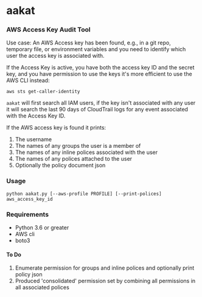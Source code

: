 # aakat
### AWS Access Key Audit Tool
Use case: An AWS Access key has been found, e.g., in a git repo, temporary file, or environment variables and you need
to identify which user the access key is associated with. 

If the Access Key is active, you have both the access key ID and the secret key, and you have permission to use the keys
it's more efficient to use the AWS CLI instead:

`aws sts get-caller-identity`

`aakat` will first search all IAM users, if the key isn't associated with any user it will search the last 
90 days of CloudTrail logs for any event associated with the Access Key ID. 
 
If the AWS access key is found it prints:
1. The username
2. The names of any groups the user is a member of
3. The names of any inline polices associated with the user
4. The names of any polices attached to the user
5. Optionally the policy document json

### Usage 
```python aakat.py [--aws-profile PROFILE] [--print-polices] aws_access_key_id ```


### Requirements
- Python 3.6 or greater
- AWS cli 
- boto3

#### To Do
1. Enumerate permission for groups and inline polices and optionally  print policy json
2. Produced 'consolidated' permission set by combining all permissions in all associated polices 
 